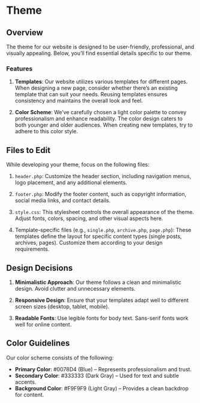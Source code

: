 ﻿# Theme


## Overview

The theme for our website is designed to be user-friendly, professional, and visually appealing. Below, you’ll find essential details specific to our theme.

### Features

1.  **Templates**: Our website utilizes various templates for different pages. When designing a new page, consider whether there’s an existing template that can suit your needs. Reusing templates ensures consistency and maintains the overall look and feel.
    
2.  **Color Scheme**: We’ve carefully chosen a light color palette to convey professionalism and enhance readability. The color design caters to both younger and older audiences. When creating new templates, try to adhere to this color style.

## Files to Edit

While developing your theme, focus on the following files:

1.  `header.php`: Customize the header section, including navigation menus, logo placement, and any additional elements.
    
2.  `footer.php`: Modify the footer content, such as copyright information, social media links, and contact details.
    
3.  `style.css`: This stylesheet controls the overall appearance of the theme. Adjust fonts, colors, spacing, and other visual aspects here.
    
4.  Template-specific files (e.g.,  `single.php`,  `archive.php`,  `page.php`): These templates define the layout for specific content types (single posts, archives, pages). Customize them according to your design requirements.
    

## Design Decisions

1.  **Minimalistic Approach**: Our theme follows a clean and minimalistic design. Avoid clutter and unnecessary elements.
    
2.  **Responsive Design**: Ensure that your templates adapt well to different screen sizes (desktop, tablet, mobile).
    
3.  **Readable Fonts**: Use legible fonts for body text. Sans-serif fonts work well for online content.
    

## Color Guidelines

Our color scheme consists of the following:

-   **Primary Color**: #0078D4 (Blue) – Represents professionalism and trust.
-   **Secondary Color**: #333333 (Dark Gray) – Used for text and subtle accents.
-   **Background Color**: #F9F9F9 (Light Gray) – Provides a clean backdrop for content.

